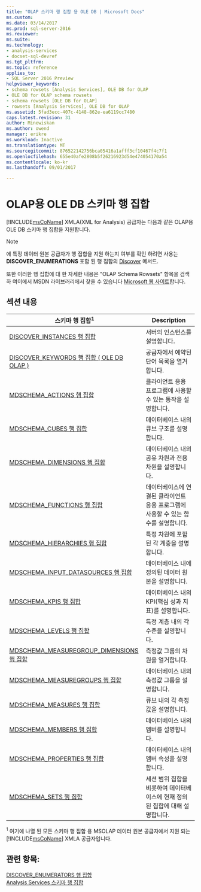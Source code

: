 ```yaml
---
title: "OLAP 스키마 행 집합 용 OLE DB | Microsoft Docs"
ms.custom: 
ms.date: 03/14/2017
ms.prod: sql-server-2016
ms.reviewer: 
ms.suite: 
ms.technology:
- analysis-services
- docset-sql-devref
ms.tgt_pltfrm: 
ms.topic: reference
applies_to:
- SQL Server 2016 Preview
helpviewer_keywords:
- schema rowsets [Analysis Services], OLE DB for OLAP
- OLE DB for OLAP schema rowsets
- schema rowsets [OLE DB for OLAP]
- rowsets [Analysis Services], OLE DB for OLAP
ms.assetid: 5fad3ecc-407c-4148-862e-ea6119cc7480
caps.latest.revision: 31
author: Minewiskan
ms.author: owend
manager: erikre
ms.workload: Inactive
ms.translationtype: MT
ms.sourcegitcommit: 876522142756bca05416a1afff3cf10467f4c7f1
ms.openlocfilehash: 655e40afe2808b5f26216923d54e474054170a54
ms.contentlocale: ko-kr
ms.lasthandoff: 09/01/2017

---
```

# <a name="ole-db-for-olap-schema-rowsets"></a>OLAP용 OLE DB 스키마 행 집합
  [!INCLUDE[msCoName](../../../includes/msconame-md.md)] XMLA(XML for Analysis) 공급자는 다음과 같은 OLAP용 OLE DB 스키마 행 집합을 지원합니다.  
  
> [!NOTE]  
>  에 특정 데이터 원본 공급자가 행 집합을 지원 하는지 여부를 확인 하려면 사용는 **DISCOVER_ENUMERATIONS** 포함 된 행 집합의 [Discover](../../../analysis-services/xmla/xml-elements-methods-discover.md) 메서드.  
  
 또한 이러한 행 집합에 대 한 자세한 내용은 "OLAP Schema Rowsets" 항목을 검색 하 여이에서 MSDN 라이브러리에서 찾을 수 있습니다 [Microsoft 웹 사이트](http://go.microsoft.com/fwlink/?LinkId=15426)합니다.  
  
## <a name="in-this-section"></a>섹션 내용  
  
|스키마 행 집합<sup>1</sup>|Description|  
|-------------------------------|-----------------|  
|[DISCOVER_INSTANCES 행 집합](../../../analysis-services/schema-rowsets/ole-db-olap/discover-instances-rowset.md)|서버의 인스턴스를 설명합니다.|  
|[DISCOVER_KEYWORDS 행 집합 &#40; OLE DB OLAP &#41;](../../../analysis-services/schema-rowsets/ole-db-olap/discover-keywords-rowset-ole-db-for-olap.md)|공급자에서 예약된 단어 목록을 열거합니다.|  
|[MDSCHEMA_ACTIONS 행 집합](../../../analysis-services/schema-rowsets/ole-db-olap/mdschema-actions-rowset.md)|클라이언트 응용 프로그램에 사용할 수 있는 동작을 설명합니다.|  
|[MDSCHEMA_CUBES 행 집합](../../../analysis-services/schema-rowsets/ole-db-olap/mdschema-cubes-rowset.md)|데이터베이스 내의 큐브 구조를 설명합니다.|  
|[MDSCHEMA_DIMENSIONS 행 집합](../../../analysis-services/schema-rowsets/ole-db-olap/mdschema-dimensions-rowset.md)|데이터베이스 내의 공유 차원과 전용 차원을 설명합니다.|  
|[MDSCHEMA_FUNCTIONS 행 집합](../../../analysis-services/schema-rowsets/ole-db-olap/mdschema-functions-rowset.md)|데이터베이스에 연결된 클라이언트 응용 프로그램에 사용할 수 있는 함수를 설명합니다.|  
|[MDSCHEMA_HIERARCHIES 행 집합](../../../analysis-services/schema-rowsets/ole-db-olap/mdschema-hierarchies-rowset.md)|특정 차원에 포함된 각 계층을 설명합니다.|  
|[MDSCHEMA_INPUT_DATASOURCES 행 집합](../../../analysis-services/schema-rowsets/ole-db-olap/mdschema-input-datasources-rowset.md)|데이터베이스 내에 정의된 데이터 원본을 설명합니다.|  
|[MDSCHEMA_KPIS 행 집합](../../../analysis-services/schema-rowsets/ole-db-olap/mdschema-kpis-rowset.md)|데이터베이스 내의 KPI(핵심 성과 지표)를 설명합니다.|  
|[MDSCHEMA_LEVELS 행 집합](../../../analysis-services/schema-rowsets/ole-db-olap/mdschema-levels-rowset.md)|특정 계층 내의 각 수준을 설명합니다.|  
|[MDSCHEMA_MEASUREGROUP_DIMENSIONS 행 집합](../../../analysis-services/schema-rowsets/ole-db-olap/mdschema-measuregroup-dimensions-rowset.md)|측정값 그룹의 차원을 열거합니다.|  
|[MDSCHEMA_MEASUREGROUPS 행 집합](../../../analysis-services/schema-rowsets/ole-db-olap/mdschema-measuregroups-rowset.md)|데이터베이스 내의 측정값 그룹을 설명합니다.|  
|[MDSCHEMA_MEASURES 행 집합](../../../analysis-services/schema-rowsets/ole-db-olap/mdschema-measures-rowset.md)|큐브 내의 각 측정값을 설명합니다.|  
|[MDSCHEMA_MEMBERS 행 집합](../../../analysis-services/schema-rowsets/ole-db-olap/mdschema-members-rowset.md)|데이터베이스 내의 멤버를 설명합니다.|  
|[MDSCHEMA_PROPERTIES 행 집합](../../../analysis-services/schema-rowsets/ole-db-olap/mdschema-properties-rowset.md)|데이터베이스 내의 멤버 속성을 설명합니다.|  
|[MDSCHEMA_SETS 행 집합](../../../analysis-services/schema-rowsets/ole-db-olap/mdschema-sets-rowset.md)|세션 범위 집합을 비롯하여 데이터베이스에 현재 정의된 집합에 대해 설명합니다.|  
  
 <sup>1</sup> 여기에 나열 된 모든 스키마 행 집합 용 MSOLAP 데이터 원본 공급자에서 지원 되는 [!INCLUDE[msCoName](../../../includes/msconame-md.md)] XMLA 공급자입니다.  
  
## <a name="see-also"></a>관련 항목:  
 [DISCOVER_ENUMERATORS 행 집합](../../../analysis-services/schema-rowsets/xml/discover-enumerators-rowset.md)   
 [Analysis Services 스키마 행 집합](../../../analysis-services/schema-rowsets/analysis-services-schema-rowsets.md)  
  
  

